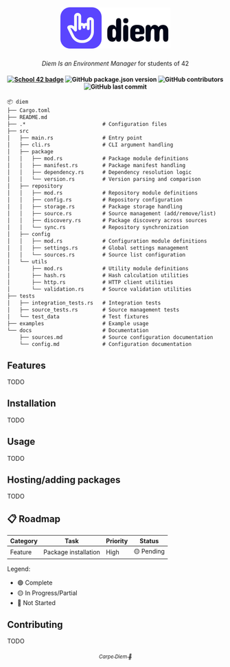 <h1 align="center">
  <img src="./.github/assets/diem_logo.svg">
</h1>

<p align="center">
  <i align="center">Diem Is an Environment Manager</i> for students of 42
</p>

<h4 align="center">
  <a href="https://profile.intra.42.fr/users/elagouch"><img alt="School 42 badge" src="https://img.shields.io/badge/ft__love-020617?style=flat&labelColor=020617&color=5a45fe&logo=42"></a>
  <img alt="GitHub package.json version" src="https://img.shields.io/github/package-json/v/airone01/diem?style=flat&labelColor=020617&color=5a45fe">
  <img alt="GitHub contributors" src="https://img.shields.io/github/contributors-anon/airone01/diem?style=flat&labelColor=020617&color=5a45fe">
  <img alt="GitHub last commit" src="https://img.shields.io/github/last-commit/airone01/diem?style=flat&labelColor=020617&color=5a45fe">
</h4>

```
📦 diem
├── Cargo.toml
├── README.md
├── .*                         # Configuration files
├── src
│   ├── main.rs                # Entry point
│   ├── cli.rs                 # CLI argument handling
│   ├── package
│   │   ├── mod.rs             # Package module definitions
│   │   ├── manifest.rs        # Package manifest handling
│   │   ├── dependency.rs      # Dependency resolution logic
│   │   └── version.rs         # Version parsing and comparison
│   ├── repository
│   │   ├── mod.rs             # Repository module definitions
│   │   ├── config.rs          # Repository configuration
│   │   ├── storage.rs         # Package storage handling
│   │   ├── source.rs          # Source management (add/remove/list)
│   │   ├── discovery.rs       # Package discovery across sources
│   │   └── sync.rs            # Repository synchronization
│   ├── config
│   │   ├── mod.rs             # Configuration module definitions
│   │   ├── settings.rs        # Global settings management
│   │   └── sources.rs         # Source list configuration
│   └── utils
│       ├── mod.rs             # Utility module definitions
│       ├── hash.rs            # Hash calculation utilities
│       ├── http.rs            # HTTP client utilities
│       └── validation.rs      # Source validation utilities
├── tests
│   ├── integration_tests.rs   # Integration tests
│   ├── source_tests.rs        # Source management tests
│   └── test_data              # Test fixtures
├── examples                   # Example usage
└── docs                       # Documentation
    ├── sources.md             # Source configuration documentation
    └── config.md              # Configuration documentation
```

## Features

TODO

## Installation

TODO

## Usage

TODO

## Hosting/adding packages

TODO

## 📋 Roadmap

| Category | Task | Priority | Status |
|----------|------|----------|--------|
| Feature | Package installation | High | 🟡 Pending |

Legend:
- 🟢 Complete
- 🟡 In Progress/Partial
- 🔴 Not Started

## Contributing

TODO

<p align="center">
  <a href="https://en.wikipedia.org/wiki/Carpe_diem"><i align="center"><sub>Carpe Diem 🤘</sub></i></a>
</p>
